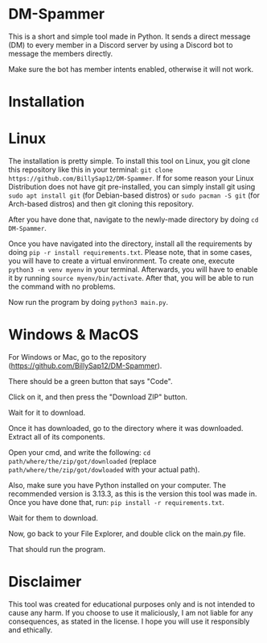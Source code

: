 # DM-Spammer 

This is a short and simple tool made in Python. It sends a direct message (DM) to every member in a Discord server by using a Discord bot to message the members directly.

Make sure the bot has member intents enabled, otherwise it will not work.

# Installation

# Linux

The installation is pretty simple. To install this tool on Linux, you git clone this repository like this in your terminal: ``git clone https://github.com/BillySap12/DM-Spammer``. If for some reason your Linux Distribution does not have git pre-installed, you can simply install git using ``sudo apt install git`` (for Debian-based distros) or ``sudo pacman -S git`` (for Arch-based distros) and then git cloning this repository.

After you have done that, navigate to the newly-made directory by doing ``cd DM-Spammer``.

Once you have navigated into the directory, install all the requirements by doing ``pip -r install requirements.txt``. Please note, that in some cases, you will have to create a virtual environment. To create one, execute ``python3 -m venv myenv`` in your terminal. Afterwards, you will have to enable it by running ``source myenv/bin/activate``. After that, you will be able to run the command with no problems.

Now run the program by doing ``python3 main.py``.

# Windows & MacOS

For Windows or Mac, go to the repository (https://github.com/BillySap12/DM-Spammer).

There should be a green button that says "Code".

Click on it, and then press the "Download ZIP" button.

Wait for it to download.

Once it has downloaded, go to the directory where it was downloaded. Extract all of its components.

Open your cmd, and write the following: ``cd path/where/the/zip/got/downloaded`` (replace ``path/where/the/zip/got/dowloaded`` with your actual path).

Also, make sure you have Python installed on your computer. The recommended version is 3.13.3, as this is the version this tool was made in.
Once you have done that, run: ``pip install -r requirements.txt``.

Wait for them to download.

Now, go back to your File Explorer, and double click on the main.py file.

That should run the program.

# Disclaimer

This tool was created for educational purposes only and is not intended to cause any harm. If you choose to use it maliciously, I am not liable for any consequences, as stated in the license. I hope you will use it responsibly and ethically.
